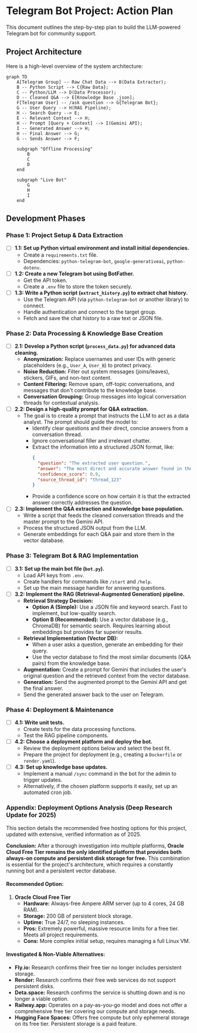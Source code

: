 # Telegram Bot Project: Action Plan

This document outlines the step-by-step plan to build the LLM-powered Telegram bot for community support.

## Project Architecture

Here is a high-level overview of the system architecture:

```mermaid
graph TD
    A[Telegram Group] -- Raw Chat Data --> B(Data Extractor);
    B -- Python Script --> C{Raw Data};
    C -- Python/LLM --> D(Data Processor);
    D -- Cleaned Q&A --> E[Knowledge Base .json];
    F[Telegram User] -- /ask question --> G{Telegram Bot};
    G -- User Query --> H(RAG Pipeline);
    H -- Search Query --> E;
    E -- Relevant Context --> H;
    H -- Prompt [Query + Context] --> I(Gemini API);
    I -- Generated Answer --> H;
    H -- Final Answer --> G;
    G -- Sends Answer --> F;

    subgraph "Offline Processing"
        B
        C
        D
    end

    subgraph "Live Bot"
        G
        H
        I
    end
```

## Development Phases

### Phase 1: Project Setup & Data Extraction
-   [ ] **1.1: Set up Python virtual environment and install initial dependencies.**
    -   Create a `requirements.txt` file.
    -   Dependencies: `python-telegram-bot`, `google-generativeai`, `python-dotenv`.
-   [ ] **1.2: Create a new Telegram bot using BotFather.**
    -   Get the API token.
    -   Create a `.env` file to store the token securely.
-   [ ] **1.3: Write a Python script (`extract_history.py`) to extract chat history.**
    -   Use the Telegram API (via `python-telegram-bot` or another library) to connect.
    -   Handle authentication and connect to the target group.
    -   Fetch and save the chat history to a raw text or JSON file.

### Phase 2: Data Processing & Knowledge Base Creation
-   [ ] **2.1: Develop a Python script (`process_data.py`) for advanced data cleaning.**
    -   **Anonymization:** Replace usernames and user IDs with generic placeholders (e.g., `User_A`, `User_B`) to protect privacy.
    -   **Noise Reduction:** Filter out system messages (joins/leaves), stickers, GIFs, and non-text content.
    -   **Content Filtering:** Remove spam, off-topic conversations, and messages that don't contribute to the knowledge base.
    -   **Conversation Grouping:** Group messages into logical conversation threads for contextual analysis.
-   [ ] **2.2: Design a high-quality prompt for Q&A extraction.**
    -   The goal is to create a prompt that instructs the LLM to act as a data analyst. The prompt should guide the model to:
        -   Identify clear questions and their direct, concise answers from a conversation thread.
        -   Ignore conversational filler and irrelevant chatter.
        -   Extract the information into a structured JSON format, like:
            ```json
            {
              "question": "The extracted user question.",
              "answer": "The most direct and accurate answer found in the thread.",
              "confidence_score": 0.9,
              "source_thread_id": "thread_123"
            }
            ```
        -   Provide a confidence score on how certain it is that the extracted answer correctly addresses the question.
-   [ ] **2.3: Implement the Q&A extraction and knowledge base population.**
    -   Write a script that feeds the cleaned conversation threads and the master prompt to the Gemini API.
    -   Process the structured JSON output from the LLM.
    -   Generate embeddings for each Q&A pair and store them in the vector database.

### Phase 3: Telegram Bot & RAG Implementation
-   [ ] **3.1: Set up the main bot file (`bot.py`).**
    -   Load API keys from `.env`.
    -   Create handlers for commands like `/start` and `/help`.
    -   Set up the main message handler for answering questions.
-   [ ] **3.2: Implement the RAG (Retrieval-Augmented Generation) pipeline.**
    -   **Retrieval Strategy Decision:**
        -   **Option A (Simple):** Use a JSON file and keyword search. Fast to implement, but low-quality search.
        -   **Option B (Recommended):** Use a vector database (e.g., ChromaDB) for semantic search. Requires learning about embeddings but provides far superior results.
    -   **Retrieval Implementation (Vector DB):**
        -   When a user asks a question, generate an embedding for their query.
        -   Use the vector database to find the most similar documents (Q&A pairs) from the knowledge base.
    -   **Augmentation:** Create a prompt for Gemini that includes the user's original question and the retrieved context from the vector database.
    -   **Generation:** Send the augmented prompt to the Gemini API and get the final answer.
    -   Send the generated answer back to the user on Telegram.

### Phase 4: Deployment & Maintenance
-   [ ] **4.1: Write unit tests.**
    -   Create tests for the data processing functions.
    -   Test the RAG pipeline components.
-   [ ] **4.2: Choose a deployment platform and deploy the bot.**
    -   Review the deployment options below and select the best fit.
    -   Prepare the project for deployment (e.g., creating a `Dockerfile` or `render.yaml`).
-   [ ] **4.3: Set up knowledge base updates.**
    -   Implement a manual `/sync` command in the bot for the admin to trigger updates.
    -   Alternatively, if the chosen platform supports it easily, set up an automated cron job.

### Appendix: Deployment Options Analysis (Deep Research Update for 2025)

This section details the recommended free hosting options for this project, updated with extensive, verified information as of 2025.

**Conclusion:** After a thorough investigation into multiple platforms, **Oracle Cloud Free Tier remains the only identified platform that provides both always-on compute and persistent disk storage for free.** This combination is essential for the project's architecture, which requires a constantly running bot and a persistent vector database.

#### Recommended Option:

1.  **Oracle Cloud Free Tier**
    *   **Hardware:** Always-free Ampere ARM server (up to 4 cores, 24 GB RAM).
    *   **Storage:** 200 GB of persistent block storage.
    *   **Uptime:** True 24/7, no sleeping instances.
    *   **Pros:** Extremely powerful, massive resource limits for a free tier. Meets all project requirements.
    *   **Cons:** More complex initial setup, requires managing a full Linux VM.

#### Investigated & Non-Viable Alternatives:

*   **Fly.io:** Research confirms their free tier no longer includes persistent storage.
*   **Render:** Research confirms their free web services do not support persistent disks.
*   **Deta.space:** Research confirms the service is shutting down and is no longer a viable option.
*   **Railway.app:** Operates on a pay-as-you-go model and does not offer a comprehensive free tier covering our compute and storage needs.
*   **Hugging Face Spaces:** Offers free compute but only ephemeral storage on its free tier. Persistent storage is a paid feature.
